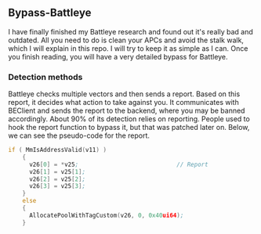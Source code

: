 ## Bypass-Battleye
I have finally finished my Battleye research and found out it's really bad and outdated. All you need to do is clean your APCs and avoid the stalk walk, which I will explain in this repo. I will try to keep it as simple as I can. Once you finish reading, you will have a very detailed bypass for Battleye.


### Detection methods
Battleye checks multiple vectors and then sends a report. Based on this report, it decides what action to take against you. It communicates with BEClient and sends the report to the backend, where you may be banned accordingly. About 90% of its detection relies on reporting. People used to hook the report function to bypass it, but that was patched later on. Below, we can see the pseudo-code for the report.
```asm
if ( MmIsAddressValid(v11) )
    {
      v26[0] = *v25;                            // Report
      v26[1] = v25[1];
      v26[2] = v25[2];
      v26[3] = v25[3];
    }
    else
    {
      AllocatePoolWithTagCustom(v26, 0, 0x40ui64);
    }
```
